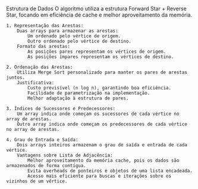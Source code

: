Estrutura de Dados
O algoritmo utiliza a estrutura Forward Star + Reverse Star, focando em eficiência de cache e melhor aproveitamento da memória.

    1. Representação das Arestas:
        Duas arrays para armazenar as arestas:
            Um ordenado pelo vértice de origem.
            Outro ordenado pelo vértice de destino.
        Formato das arestas:
            As posições pares representam os vértices de origem.
            As posições ímpares representam os vértices de destino.
    
    2. Ordenação das Arestas:
        Utiliza Merge Sort personalizado para manter os pares de arestas juntos.
        Justificativa:
            Custo previsível (n log n), garantindo boa eficiência.
            Facilidade de parametrização na implementação.
            Melhor adaptação à estrutura de pares.
    
    3. Índices de Sucessores e Predecessores:
        Um array indica onde começam os sucessores de cada vértice no array de arestas.
        Outro array indica onde começam os predecessores de cada vértice no array de arestas.
    
    4. Grau de Entrada e Saída:
        Dois arrays inteiros armazenam o grau de saída e entrada de cada vértice.
        Vantagens sobre Lista de Adjacência:
            Melhor aproveitamento da memória cache, pois os dados são armazenados de forma contígua.
            Evita overheads de ponteiros e objetos de uma lista encadeada.
            Acesso mais eficiente para buscas e iterações sobre os vizinhos de um vértice.